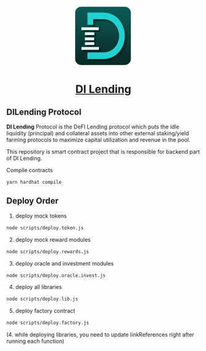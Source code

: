 <div align="center">
    <a href="https://dilending.portfolio-as.com">
        <img alt="logo" src="https://github.com/petro1912/DILendingXFI-Frontend/blob/main/public/images/logo.png?raw=true" style="width: 160px;">
    </a>
    <h1 style="border-bottom: none">
        <b><a href="https://dilending.portfolio-as.com">DI Lending</a></b><br />
    </h1>
</div>

## DILending Protocol

**DI Lending** Protocol is the DeFI Lending protocol which puts the idle liquidity (principal) and collateral assets into other external staking/yield farming protocols to maximize capital utilization and revenue in the pool.

This repository is smart contract project that is responsible for backend part of DI Lending. 

Compile contracts
```
yarn hardhat compile
```


## Deploy Order

1. deploy mock tokens
```sh
node scripts/deploy.token.js
```
2. deploy mock reward modules
```sh
node scripts/deploy.rewards.js
```
3. deploy oracle and investment modules
```sh
node scripts/deploy.oracle.invest.js
```
4. deploy all libraries
```sh
node scripts/deploy.lib.js
```
5. deploy factory contract
```sh
node scripts/deploy.factory.js
```
(4. while deploying libraries, you need to update linkReferences right after running each function)
